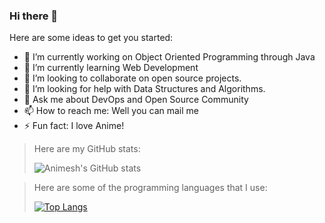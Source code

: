 ### Hi there 👋

Here are some ideas to get you started:

- 🔭 I’m currently working on Object Oriented Programming through Java
- 🌱 I’m currently learning Web Development
- 👯 I’m looking to collaborate on open source projects.
- 🤔 I’m looking for help with Data Structures and Algorithms.
- 💬 Ask me about DevOps and Open Source Community
- 📫 How to reach me: Well you can mail me 
- ⚡ Fun fact: I love Anime!

>Here are my GitHub stats:
>
>![Animesh's GitHub stats](https://github-readme-stats.vercel.app/api?username=animesh-deka&theme=midnight-purple&show_icons=true) 


>Here are some of the programming languages that I use:
>
>>
>[![Top Langs](https://github-readme-stats.vercel.app/api/top-langs/?username=animesh-deka&theme=midnight-purple&layout=compact)](https://github.com/ansh8tu/github-readme-stats)
